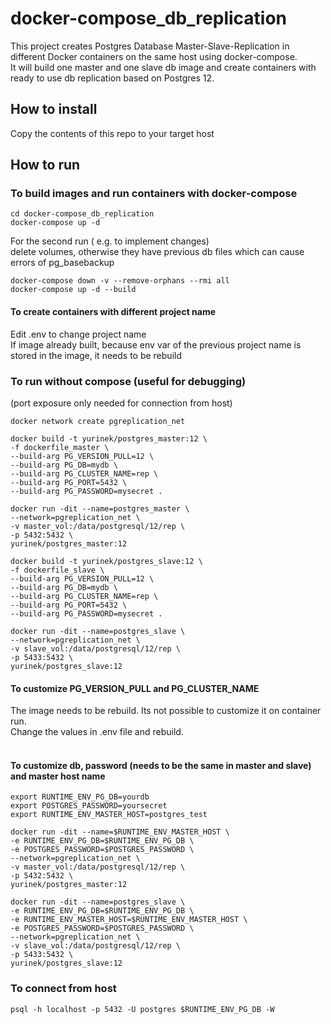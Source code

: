 # docker-compose_db_replication

This project creates Postgres Database Master-Slave-Replication in different Docker containers on the same host using docker-compose.<br>
It will build one master and one slave db image and create containers with ready to use db replication based on Postgres 12.

## How to install

Copy the contents of this repo to your target host

## How to run

### To build images and run containers with docker-compose

```hcl 
cd docker-compose_db_replication
docker-compose up -d
```

For the second run ( e.g. to implement changes)<br>
delete volumes, otherwise they have previous db files which can cause errors of pg_basebackup
```hcl
docker-compose down -v --remove-orphans --rmi all
docker-compose up -d --build
```

#### To create containers with different project name<br>
Edit .env to change project name <br>
If image already built, because env var of the previous project name is stored in the image, it needs to be rebuild


### To run without compose (useful for debugging)<br>
(port exposure only needed for connection from host)

```hcl
docker network create pgreplication_net

docker build -t yurinek/postgres_master:12 \
-f dockerfile_master \
--build-arg PG_VERSION_PULL=12 \
--build-arg PG_DB=mydb \
--build-arg PG_CLUSTER_NAME=rep \
--build-arg PG_PORT=5432 \
--build-arg PG_PASSWORD=mysecret .

docker run -dit --name=postgres_master \
--network=pgreplication_net \
-v master_vol:/data/postgresql/12/rep \
-p 5432:5432 \
yurinek/postgres_master:12

docker build -t yurinek/postgres_slave:12 \
-f dockerfile_slave \
--build-arg PG_VERSION_PULL=12 \
--build-arg PG_DB=mydb \
--build-arg PG_CLUSTER_NAME=rep \
--build-arg PG_PORT=5432 \
--build-arg PG_PASSWORD=mysecret .

docker run -dit --name=postgres_slave \
--network=pgreplication_net \
-v slave_vol:/data/postgresql/12/rep \
-p 5433:5432 \
yurinek/postgres_slave:12
```

#### To customize PG_VERSION_PULL and PG_CLUSTER_NAME 
The image needs to be rebuild. Its not possible to customize it on container run. <br>
Change the values in .env file and rebuild.<br><br>

#### To customize db, password (needs to be the same in master and slave) and master host name

```hcl
export RUNTIME_ENV_PG_DB=yourdb
export POSTGRES_PASSWORD=yoursecret
export RUNTIME_ENV_MASTER_HOST=postgres_test

docker run -dit --name=$RUNTIME_ENV_MASTER_HOST \
-e RUNTIME_ENV_PG_DB=$RUNTIME_ENV_PG_DB \
-e POSTGRES_PASSWORD=$POSTGRES_PASSWORD \
--network=pgreplication_net \
-v master_vol:/data/postgresql/12/rep \
-p 5432:5432 \
yurinek/postgres_master:12

docker run -dit --name=postgres_slave \
-e RUNTIME_ENV_PG_DB=$RUNTIME_ENV_PG_DB \
-e RUNTIME_ENV_MASTER_HOST=$RUNTIME_ENV_MASTER_HOST \
-e POSTGRES_PASSWORD=$POSTGRES_PASSWORD \
--network=pgreplication_net \
-v slave_vol:/data/postgresql/12/rep \
-p 5433:5432 \
yurinek/postgres_slave:12
```

### To connect from host
```hcl
psql -h localhost -p 5432 -U postgres $RUNTIME_ENV_PG_DB -W
```



